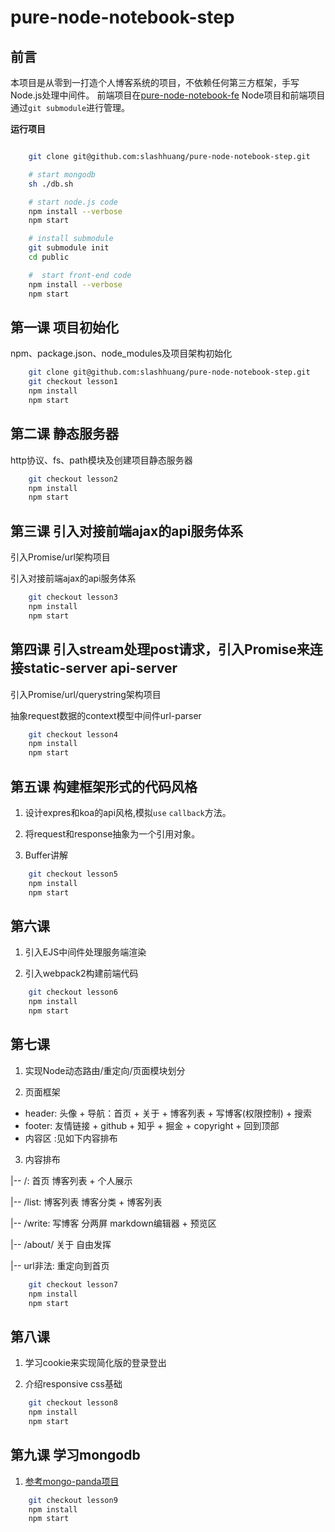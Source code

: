# pure-node-notebook-step

## 前言

本项目是从零到一打造个人博客系统的项目，不依赖任何第三方框架，手写Node.js处理中间件。
前端项目在[pure-node-notebook-fe](https://github.com/slashhuang/pure-node-notebook-fe)
Node项目和前端项目通过`git submodule`进行管理。

**运行项目**

```bash

	git clone git@github.com:slashhuang/pure-node-notebook-step.git

	# start mongodb
	sh ./db.sh

	# start node.js code
	npm install --verbose
	npm start

	# install submodule
	git submodule init
	cd public

	#  start front-end code
	npm install --verbose
	npm start

```



## 第一课 项目初始化

npm、package.json、node_modules及项目架构初始化

```bash
	git clone git@github.com:slashhuang/pure-node-notebook-step.git
	git checkout lesson1
	npm install
	npm start
```

## 第二课 静态服务器

http协议、fs、path模块及创建项目静态服务器

```bash
	git checkout lesson2
	npm install
	npm start
```

## 第三课 引入对接前端ajax的api服务体系

引入Promise/url架构项目

引入对接前端ajax的api服务体系

```bash
	git checkout lesson3
	npm install
	npm start
```

## 第四课 引入stream处理post请求，引入Promise来连接static-server api-server

 引入Promise/url/querystring架构项目

 抽象request数据的context模型中间件url-parser

```bash
	git checkout lesson4
	npm install
	npm start
```

## 第五课 构建框架形式的代码风格

1. 设计expres和koa的api风格,模拟`use` `callback`方法。

2. 将request和response抽象为一个引用对象。

3. Buffer讲解

```bash
	git checkout lesson5
	npm install
	npm start
```

## 第六课

1. 引入EJS中间件处理服务端渲染

2. 引入webpack2构建前端代码

```bash
	git checkout lesson6
	npm install
	npm start
```

## 第七课

1. 实现Node动态路由/重定向/页面模块划分

2. 页面框架

- header:   头像 + 导航：首页 + 关于 + 博客列表 + 写博客(权限控制) +  搜索
- footer:   友情链接 + github + 知乎 + 掘金 + copyright + 回到顶部
- 内容区 :见如下内容排布

3. 内容排布

|-- /: 首页   博客列表 + 个人展示

|-- /list: 博客列表  博客分类  + 博客列表

|-- /write: 写博客    分两屏  markdown编辑器 +  预览区

|-- /about/ 关于      自由发挥

|-- url非法: 重定向到首页


```bash
	git checkout lesson7
	npm install
	npm start
```

## 第八课

1. 学习cookie来实现简化版的登录登出

2. 介绍responsive css基础

```bash
	git checkout lesson8
	npm install
	npm start
```


## 第九课 学习mongodb

1. [参考mongo-panda项目](https://github.com/slashhuang/mongo-panda)

```bash
	git checkout lesson9
	npm install
	npm start
```




